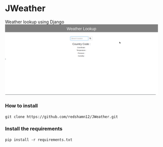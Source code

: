 # JWeather
Weather lookup using Django
![JWeather Demo](./DEMO.gif)

### How to install

`git clone https://github.com/redshamn12/JWeather.git`

### Install the requirements

`pip install -r requirements.txt`
